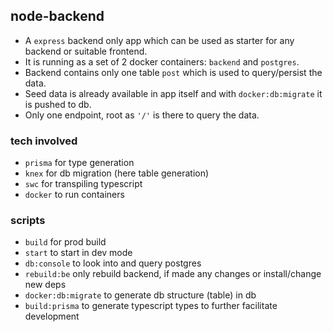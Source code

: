 ## node-backend

- A `express` backend only app which can be used as starter for any backend or suitable frontend.
- It is running as a set of 2 docker containers: `backend` and `postgres`.
- Backend contains only one table `post` which is used to query/persist the data.
- Seed data is already available in app itself and with `docker:db:migrate` it is pushed to db.
- Only one endpoint, root as `'/'` is there to query the data.

### tech involved

- `prisma` for type generation
- `knex` for db migration (here table generation)
- `swc` for transpiling typescript
- `docker` to run containers

### scripts

- `build` for prod build
- `start` to start in dev mode
- `db:console` to look into and query postgres
- `rebuild:be` only rebuild backend, if made any changes or install/change new deps
- `docker:db:migrate` to generate db structure (table) in db
- `build:prisma` to generate typescript types to further facilitate development

